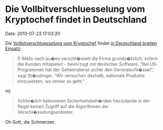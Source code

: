 Die Vollbitverschluesselung vom Kryptochef findet in Deutschland
================================================================

Date: 2013-07-23 17:03:20

Die [Vollbitverschluesselung vom Kryptochef](http://www.kryptochef.de/)
findet [in Deutschland breiten
Einsatz](http://www.spiegel.de/wirtschaft/unternehmen/spionage-deutsche-industrie-soll-sich-besser-schuetzen-a-912066.html):

> E-Mails nach au�en verschl�sselt die Firma grunds�tzlich, sofern die
> Kunden mitspielen - bevorzugt mit deutscher Software. \"Bei
> US-Programmen hat der Geheimdienst sicher den Generalschl�ssel\", sagt
> St�udinger. \"Wir versuchen deshalb, nationale Produkte einzusetzen,
> wo immer es geht.\"

m)

> Schlie�lich bekommen Sicherheitsbeh�rden hierzulande in der Regel
> keinen Zugriff auf die Algorithmen der Verschl�sselungsanbieter.

Oh Gott, die Schmerzen.
